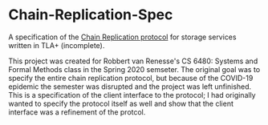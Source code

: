 # Chain-Replication-Spec
A specification of the [Chain Replication protocol](https://www.cs.cornell.edu/home/rvr/papers/OSDI04.pdf) for storage services written in TLA+ (incomplete).

This project was created for Robbert van Renesse's CS 6480: Systems and Formal Methods class in the Spring 2020 semseter. The original goal was to specify the entire chain replication protocol, but because of the COVID-19 epidemic the semester was disrupted and the project was left unfinished. This is a specification of the client interface to the protocol; I had originally wanted to specify the protocol itself as well and show that the client interface was a refinement of the protcol.
